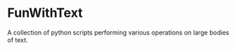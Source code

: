 FunWithText
===========

A collection of python scripts performing various operations on large bodies of text.
